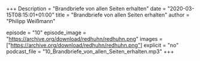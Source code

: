 +++
Description = "Brandbriefe von allen Seiten erhalten"
date = "2020-03-15T08:15:01+01:00"
title = "Brandbriefe von allen Seiten erhalten"
author = "Philipp Weißmann"

episode = "10"
episode_image = "https://archive.org/download/redhuhn/redhuhn.png"
images = ["https://archive.org/download/redhuhn/redhuhn.png"]
explicit = "no"
podcast_file = "10_Brandbriefe_von_allen_Seiten_erhalten.mp3"
+++